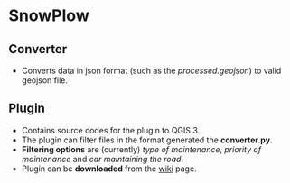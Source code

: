 # SnowPlow

## Converter
- Converts data in json format (such as the *processed.geojson*) to valid geojson file.

## Plugin 
- Contains source codes for the plugin to QGIS 3.
- The plugin can filter files in the format generated the **converter.py**.
- **Filtering options** are (currently) *type of maintenance*, *priority of maintenance* and *car maintaining the road*.
- Plugin can be **downloaded** from the [wiki](https://github.com/pixelneo/SnowPlow/wiki) page.
